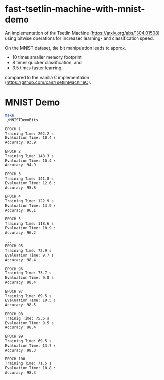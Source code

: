 # fast-tsetlin-machine-with-mnist-demo
An implementation of the Tsetlin Machine (https://arxiv.org/abs/1804.01508) using bitwise operations for increased learning- and classification speed.

On the MNIST dataset, the bit manipulation leads to approx.
* 10 times smaller memory footprint,
* 8 times quicker classification, and
* 3.5 times faster learning,

compared to the vanilla C implementation (https://github.com/cair/TsetlinMachineC). 

# MNIST Demo
```bash
make
./MNISTDemoBits 

EPOCH 1
Training Time: 202.2 s
Evaluation Time: 10.4 s
Accuracy: 93.9

EPOCH 2
Training Time: 148.3 s
Evaluation Time: 10.4 s
Accuracy: 94.9

EPOCH 3
Training Time: 141.8 s
Evaluation Time: 12.6 s
Accuracy: 95.8

EPOCH 4
Training Time: 122.9 s
Evaluation Time: 13.9 s
Accuracy: 96.1

EPOCH 5
Training Time: 118.6 s
Evaluation Time: 10.9 s
Accuracy: 96.2

...
EPOCH 95
Training Time: 72.9 s
Evaluation Time: 9.7 s
Accuracy: 98.4

EPOCH 96
Training Time: 73.7 s
Evaluation Time: 9.8 s
Accuracy: 98.4

EPOCH 97
Training Time: 69.5 s
Evaluation Time: 10.5 s
Accuracy: 98.5

EPOCH 98
Trainig Time: 75.6 s
Evaluation Time: 9.5 s
Accuracy: 98.4

EPOCH 99
Training Time: 69.5 s
Evaluation Time: 13.7 s
Accuracy: 98.3

EPOCH 100
Training Time: 71.5 s
Evaluation Time: 10.8 s
Accuracy: 98.3
```
